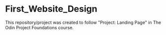 # First_Website_Design
This repository/project was created to follow "Project: Landing Page" in The Odin Project Foundations course.